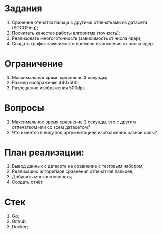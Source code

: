 # Задания
1. Сранение отечатка пальца с другими отпечатками из датасета (SOCOFing);
2. Посчитать качество работы алгоритма (точность);
3. Реализовать многопоточность (зависимость от числа ядер);
4. Создать график зависимости времени выполнения от числа ядер.

# Ограничение
1. Максимальное время сравнения 2 секунды;
2. Размер изображения 440x500;
3. Разрешение изображения 500dpi.

# Вопросы
1. Максимальное время сравнение 2 секунды, это с другим отпечатком или со всем датасетом?
2. Что имеется в виду под аргументацией изображений разной силы?

# План реализации:
1. Вывод данных с датасета на сравнение с тестовым набором;
2. Реализацию алгоритмов сравнения отпечатков пальцев;
3. Добавить многопоточность;
4. Создать отчёт.

# Стек
1. Go;
2. Github;
3. Docker;